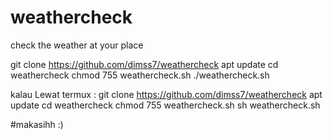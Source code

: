 # weathercheck
check the weather at your place

git clone https://github.com/dimss7/weathercheck
apt update
cd weathercheck
chmod 755 weathercheck.sh
./weathercheck.sh

kalau Lewat termux :
git clone https://github.com/dimss7/weathercheck
apt update
cd weathercheck
chmod 755 weathercheck.sh
sh weathercheck.sh

#makasihh :)
